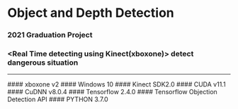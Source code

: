 # Object and Depth Detection 

### 2021 Graduation Project
### <Real Time detecting using Kinect(xboxone)> detect dangerous situation

<hr>
#### xboxone v2
#### Windows 10
#### Kinect SDK2.0
#### CUDA v11.1
#### CuDNN v8.0.4
#### Tensorflow 2.4.0
#### Tensorflow Objection Detection API
#### PYTHON 3.7.0
